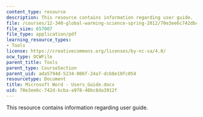 ```yaml
---
content_type: resource
description: This resource contains information regarding user guide.
file: /courses/12-340-global-warming-science-spring-2012/70e3ee6c742dbcbaa97848bc8da3912f_MIT12_340S12_Users_Guide.pdf
file_size: 657007
file_type: application/pdf
learning_resource_types:
- Tools
license: https://creativecommons.org/licenses/by-nc-sa/4.0/
ocw_type: OCWFile
parent_title: Tools
parent_type: CourseSection
parent_uid: ada5794d-5234-006f-24a7-dcb8e10fc054
resourcetype: Document
title: Microsoft Word - Users_Guide.docx
uid: 70e3ee6c-742d-bcba-a978-48bc8da3912f
---
```

This resource contains information regarding user guide.